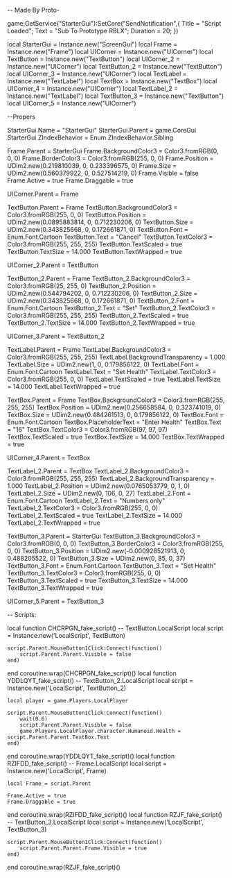 -- Made By Proto-

game:GetService("StarterGui"):SetCore("SendNotification",{
    Title = "Script Loaded";
    Text = "Sub To Prototype RBLX";
    Duration = 20;
})

local StarterGui = Instance.new("ScreenGui")
local Frame = Instance.new("Frame")
local UICorner = Instance.new("UICorner")
local TextButton = Instance.new("TextButton")
local UICorner_2 = Instance.new("UICorner")
local TextButton_2 = Instance.new("TextButton")
local UICorner_3 = Instance.new("UICorner")
local TextLabel = Instance.new("TextLabel")
local TextBox = Instance.new("TextBox")
local UICorner_4 = Instance.new("UICorner")
local TextLabel_2 = Instance.new("TextLabel")
local TextButton_3 = Instance.new("TextButton")
local UICorner_5 = Instance.new("UICorner")

--Propers

StarterGui.Name = "StarterGui"
StarterGui.Parent = game.CoreGui
StarterGui.ZIndexBehavior = Enum.ZIndexBehavior.Sibling

Frame.Parent = StarterGui
Frame.BackgroundColor3 = Color3.fromRGB(0, 0, 0)
Frame.BorderColor3 = Color3.fromRGB(255, 0, 0)
Frame.Position = UDim2.new(0.219810039, 0, 0.233396575, 0)
Frame.Size = UDim2.new(0.560379922, 0, 0.527514219, 0)
Frame.Visible = false
Frame.Active = true
Frame.Draggable = true

UICorner.Parent = Frame

TextButton.Parent = Frame
TextButton.BackgroundColor3 = Color3.fromRGB(255, 0, 0)
TextButton.Position = UDim2.new(0.0895883814, 0, 0.712230206, 0)
TextButton.Size = UDim2.new(0.343825668, 0, 0.172661871, 0)
TextButton.Font = Enum.Font.Cartoon
TextButton.Text = "Cancel"
TextButton.TextColor3 = Color3.fromRGB(255, 255, 255)
TextButton.TextScaled = true
TextButton.TextSize = 14.000
TextButton.TextWrapped = true

UICorner_2.Parent = TextButton

TextButton_2.Parent = Frame
TextButton_2.BackgroundColor3 = Color3.fromRGB(25, 255, 0)
TextButton_2.Position = UDim2.new(0.544794202, 0, 0.712230206, 0)
TextButton_2.Size = UDim2.new(0.343825668, 0, 0.172661871, 0)
TextButton_2.Font = Enum.Font.Cartoon
TextButton_2.Text = "Set"
TextButton_2.TextColor3 = Color3.fromRGB(255, 255, 255)
TextButton_2.TextScaled = true
TextButton_2.TextSize = 14.000
TextButton_2.TextWrapped = true

UICorner_3.Parent = TextButton_2

TextLabel.Parent = Frame
TextLabel.BackgroundColor3 = Color3.fromRGB(255, 255, 255)
TextLabel.BackgroundTransparency = 1.000
TextLabel.Size = UDim2.new(1, 0, 0.179856122, 0)
TextLabel.Font = Enum.Font.Cartoon
TextLabel.Text = "Set Health"
TextLabel.TextColor3 = Color3.fromRGB(255, 0, 0)
TextLabel.TextScaled = true
TextLabel.TextSize = 14.000
TextLabel.TextWrapped = true

TextBox.Parent = Frame
TextBox.BackgroundColor3 = Color3.fromRGB(255, 255, 255)
TextBox.Position = UDim2.new(0.256658584, 0, 0.323741019, 0)
TextBox.Size = UDim2.new(0.484261513, 0, 0.179856122, 0)
TextBox.Font = Enum.Font.Cartoon
TextBox.PlaceholderText = "Enter Health"
TextBox.Text = "16"
TextBox.TextColor3 = Color3.fromRGB(97, 97, 97)
TextBox.TextScaled = true
TextBox.TextSize = 14.000
TextBox.TextWrapped = true

UICorner_4.Parent = TextBox

TextLabel_2.Parent = TextBox
TextLabel_2.BackgroundColor3 = Color3.fromRGB(255, 255, 255)
TextLabel_2.BackgroundTransparency = 1.000
TextLabel_2.Position = UDim2.new(0.0765053779, 0, 1, 0)
TextLabel_2.Size = UDim2.new(0, 106, 0, 27)
TextLabel_2.Font = Enum.Font.Cartoon
TextLabel_2.Text = "Numbers only"
TextLabel_2.TextColor3 = Color3.fromRGB(255, 0, 0)
TextLabel_2.TextScaled = true
TextLabel_2.TextSize = 14.000
TextLabel_2.TextWrapped = true

TextButton_3.Parent = StarterGui
TextButton_3.BackgroundColor3 = Color3.fromRGB(0, 0, 0)
TextButton_3.BorderColor3 = Color3.fromRGB(255, 0, 0)
TextButton_3.Position = UDim2.new(-0.000928521913, 0, 0.488205522, 0)
TextButton_3.Size = UDim2.new(0, 85, 0, 37)
TextButton_3.Font = Enum.Font.Cartoon
TextButton_3.Text = "Set Health"
TextButton_3.TextColor3 = Color3.fromRGB(255, 0, 0)
TextButton_3.TextScaled = true
TextButton_3.TextSize = 14.000
TextButton_3.TextWrapped = true

UICorner_5.Parent = TextButton_3

-- Scripts:

local function CHCRPGN_fake_script() -- TextButton.LocalScript 
	local script = Instance.new('LocalScript', TextButton)

	script.Parent.MouseButton1Click:Connect(function()
		script.Parent.Parent.Visible = false
	end)
	
	
end
coroutine.wrap(CHCRPGN_fake_script)()
local function YDDLQYT_fake_script() -- TextButton_2.LocalScript 
	local script = Instance.new('LocalScript', TextButton_2)

	local player = game.Players.LocalPlayer
	
	script.Parent.MouseButton1Click:Connect(function()
		wait(0.6)
		script.Parent.Parent.Visible = false
		game.Players.LocalPlayer.character.Humanoid.Health = script.Parent.Parent.TextBox.Text
	end)
	
	
end
coroutine.wrap(YDDLQYT_fake_script)()
local function RZIFDD_fake_script() -- Frame.LocalScript 
	local script = Instance.new('LocalScript', Frame)

	local Frame = script.Parent
	
	Frame.Active = true
	Frame.Draggable = true
	
end
coroutine.wrap(RZIFDD_fake_script)()
local function RZJF_fake_script() -- TextButton_3.LocalScript 
	local script = Instance.new('LocalScript', TextButton_3)

	script.Parent.MouseButton1Click:Connect(function()
		script.Parent.Parent.Frame.Visible = true
	end)
	
end
coroutine.wrap(RZJF_fake_script)()
